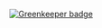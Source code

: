 

[![Greenkeeper badge](https://badges.greenkeeper.io/ericorruption/freecodecamp-timestamp-microservice.svg)](https://greenkeeper.io/)